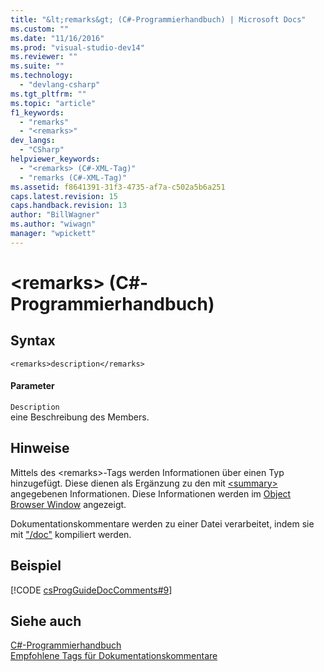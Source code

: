 ```yaml
---
title: "&lt;remarks&gt; (C#-Programmierhandbuch) | Microsoft Docs"
ms.custom: ""
ms.date: "11/16/2016"
ms.prod: "visual-studio-dev14"
ms.reviewer: ""
ms.suite: ""
ms.technology: 
  - "devlang-csharp"
ms.tgt_pltfrm: ""
ms.topic: "article"
f1_keywords: 
  - "remarks"
  - "<remarks>"
dev_langs: 
  - "CSharp"
helpviewer_keywords: 
  - "<remarks> (C#-XML-Tag)"
  - "remarks (C#-XML-Tag)"
ms.assetid: f8641391-31f3-4735-af7a-c502a5b6a251
caps.latest.revision: 15
caps.handback.revision: 13
author: "BillWagner"
ms.author: "wiwagn"
manager: "wpickett"
---
```

# &lt;remarks&gt; (C#-Programmierhandbuch)
## Syntax  
  
```  
<remarks>description</remarks>  
```  
  
#### Parameter  
 `Description`  
 eine Beschreibung des Members.  
  
## Hinweise  
 Mittels des \<remarks\>\-Tags werden Informationen über einen Typ hinzugefügt. Diese dienen als Ergänzung zu den mit [\<summary\>](../../../csharp/programming-guide/xmldoc/summary.md) angegebenen Informationen.  Diese Informationen werden im [Object Browser Window](http://msdn.microsoft.com/de-de/3c7f1673-1f0d-41b1-94ca-a3dcfcb82cda) angezeigt.  
  
 Dokumentationskommentare werden zu einer Datei verarbeitet, indem sie mit ["\/doc"](../../../csharp/language-reference/compiler-options/doc-compiler-option.md) kompiliert werden.  
  
## Beispiel  
 [!CODE [csProgGuideDocComments#9](../CodeSnippet/VS_Snippets_VBCSharp/csProgGuideDocComments#9)]  
  
## Siehe auch  
 [C\#\-Programmierhandbuch](../../../csharp/programming-guide/index.md)   
 [Empfohlene Tags für Dokumentationskommentare](../../../csharp/programming-guide/xmldoc/recommended-tags-for-documentation-comments.md)